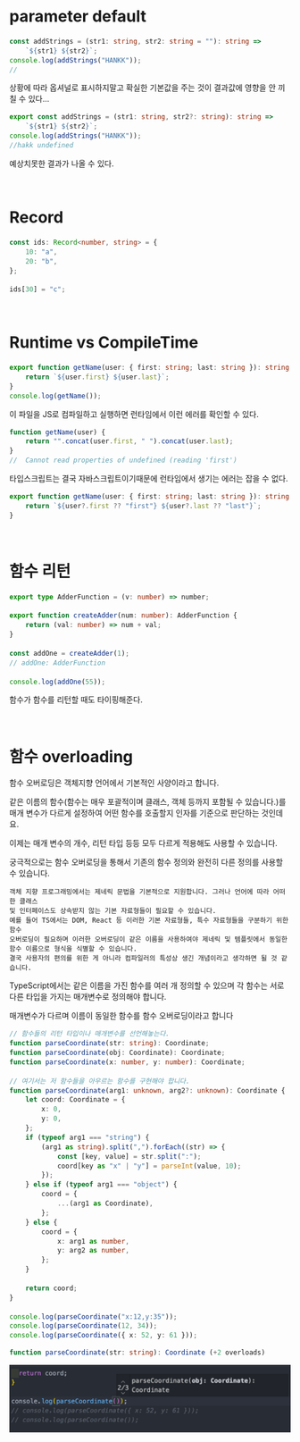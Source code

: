 # parameter default

```ts
const addStrings = (str1: string, str2: string = ""): string =>
	`${str1} ${str2}`;
console.log(addStrings("HANKK"));
//
```

상황에 따라 옵셔널로 표시하지말고 확실한 기본값을 주는 것이 결과값에 영향을 안 끼칠 수 있다...

```ts
export const addStrings = (str1: string, str2?: string): string =>
	`${str1} ${str2}`;
console.log(addStrings("HANKK"));
//hakk undefined
```

예상치못한 결과가 나올 수 있다.

<br />

# Record

```ts
const ids: Record<number, string> = {
	10: "a",
	20: "b",
};

ids[30] = "c";
```

<br />

# Runtime vs CompileTime

```ts
export function getName(user: { first: string; last: string }): string {
	return `${user.first} ${user.last}`;
}
console.log(getName());
```

이 파일을 JS로 컴파일하고 실행하면 런타임에서 이런 에러를 확인할 수 있다.

```js
function getName(user) {
	return "".concat(user.first, " ").concat(user.last);
}
//  Cannot read properties of undefined (reading 'first')
```

타입스크립트는 결국 자바스크립트이기때문에 런타임에서 생기는 에러는 잡을 수 없다.

```ts
export function getName(user: { first: string; last: string }): string {
	return `${user?.first ?? "first"} ${user?.last ?? "last"}`;
}
```

<br/>

# 함수 리턴

```ts
export type AdderFunction = (v: number) => number;

export function createAdder(num: number): AdderFunction {
	return (val: number) => num + val;
}

const addOne = createAdder(1);
// addOne: AdderFunction

console.log(addOne(55));
```

함수가 함수를 리턴할 때도 타이핑해준다.

<br />

# 함수 overloading

함수 오버로딩은 객체지향 언어에서 기본적인 사양이라고 합니다.

같은 이름의 함수(함수는 매우 포괄적이며 클래스, 객체 등까지 포함될 수 있습니다.)를 매개 변수가 다르게 설정하여 어떤 함수를 호출할지 인자를 기준으로 판단하는 것인데요.

이제는 매개 변수의 개수, 리턴 타입 등등 모두 다르게 적용해도 사용할 수 있습니다.

궁극적으로는 함수 오버로딩을 통해서 기존의 함수 정의와 완전히 다른 정의를 사용할 수 있습니다.

    객체 지향 프로그래밍에서는 제네릭 문법을 기본적으로 지원합니다. 그러나 언어에 따라 어떠한 클래스
    및 인터페이스도 상속받지 않는 기본 자료형들이 필요할 수 있습니다.
    예를 들어 TS에서는 DOM, React 등 이러한 기본 자료형들, 특수 자료형들을 구분하기 위한 함수
    오버로딩이 필요하며 이러한 오버로딩이 같은 이름을 사용하여야 제네릭 및 템플릿에서 동일한
    함수 이름으로 형식을 식별할 수 있습니다.
    결국 사용자의 편의를 위한 게 아니라 컴파일러의 특성상 생긴 개념이라고 생각하면 될 것 같습니다.

TypeScript에서는 같은 이름을 가진 함수를 여러 개 정의할 수 있으며 각 함수는 서로 다른 타입을 가지는 매개변수로 정의해야 합니다.

매개변수가 다르며 이름이 동일한 함수를 함수 오버로딩이라고 합니다

```ts
// 함수들의 리턴 타입이나 매개변수를 선언해놓는다.
function parseCoordinate(str: string): Coordinate;
function parseCoordinate(obj: Coordinate): Coordinate;
function parseCoordinate(x: number, y: number): Coordinate;

// 여기서는 저 함수들을 아우르는 함수를 구현해야 합니다.
function parseCoordinate(arg1: unknown, arg2?: unknown): Coordinate {
	let coord: Coordinate = {
		x: 0,
		y: 0,
	};
	if (typeof arg1 === "string") {
		(arg1 as string).split(",").forEach((str) => {
			const [key, value] = str.split(":");
			coord[key as "x" | "y"] = parseInt(value, 10);
		});
	} else if (typeof arg1 === "object") {
		coord = {
			...(arg1 as Coordinate),
		};
	} else {
		coord = {
			x: arg1 as number,
			y: arg2 as number,
		};
	}

	return coord;
}

console.log(parseCoordinate("x:12,y:35"));
console.log(parseCoordinate(12, 34));
console.log(parseCoordinate({ x: 52, y: 61 }));
```

```ts
function parseCoordinate(str: string): Coordinate (+2 overloads)
```

<img src="../docsImg/overload1.png"/>

